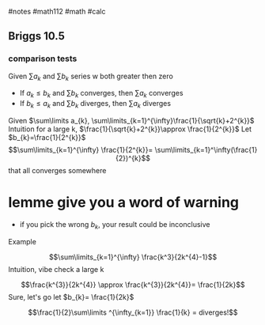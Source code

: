 #notes #math112 #math #calc


## Briggs 10.5
### comparison tests

Given $\sum\limits a_k$ and $\sum\limits b_{k}$ series w both greater then zero


- If $a_{k}\leq b_{k}$ and $\sum\limits b_{k}$ converges, then $\sum\limits a_{k}$ converges
- If $b_{k}\leq a_{k}$ and $\sum\limits b_{k}$ diverges, then $\sum\limits a_{k}$ diverges


Given $\sum\limits a_{k}, \sum\limits_{k=1}^{\infty}\frac{1}{\sqrt{k}+2^{k}}$
Intuition for a large k, $\frac{1}{\sqrt{k}+2^{k}}\approx \frac{1}{2^{k}}$
Let $b_{k}=\frac{1}{2^{k}}$ 
$$\sum\limits_{k=1}^{\infty} \frac{1}{2^{k}}= \sum\limits_{k=1}^\infty(\frac{1}{2})^{k}$$
that all converges somewhere

# lemme give you a word of warning
- if you pick the wrong $b_{k}$, your result could be inconclusive


Example

$$\sum\limits_{k=1}^{\infty} \frac{k^3}{2k^{4}-1}$$
Intuition, vibe check a large k

$$\frac{k^{3}}{2k^{4}} \approx \frac{k^{3}}{2k^{4}}= \frac{1}{2k}$$
Sure, let's go let $b_{k}= \frac{1}{2k}$


$$\frac{1}{2}\sum\limits ^{\infty_{k=1}} \frac{1}{k} = diverges!$$
